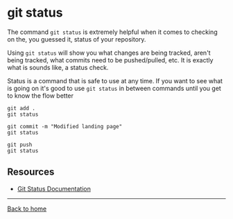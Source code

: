 # git status

The command `git status` is extremely helpful when it comes to checking on the, you guessed it, status of your repository.

Using `git status` will show you what changes are being tracked, aren't being tracked, what commits need to be pushed/pulled, etc.
It is exactly what is sounds like, a status check.

Status is a command that is safe to use at any time.
If you want to see what is going on it's good to use `git status` in between commands until you get to know the flow better
```
git add .
git status

git commit -m "Modified landing page"
git status

git push
git status
```

## Resources

- [Git Status Documentation](htttps://git-scm.com/docs/git-status)

---

[Back to home](../README.md)